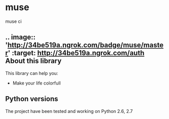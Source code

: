 muse
====

muse ci

.. image:: 'http://34be519a.ngrok.com/badge/muse/master'
    :target: http://34be519a.ngrok.com/auth
About this library
-------------------

This library can help you:

* Make your life colorfull

Python versions
---------------

The project have been tested and working on Python 2.6, 2.7
